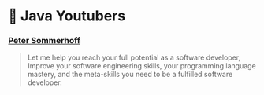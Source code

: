 # 💠 Java Youtubers

### [Peter Sommerhoff](https://www.youtube.com/c/PeterSommerhoff/videos)

> Let me help you reach your full potential as a software developer, Improve your software engineering skills, your programming language mastery, and the meta-skills you need to be a fulfilled software developer.
